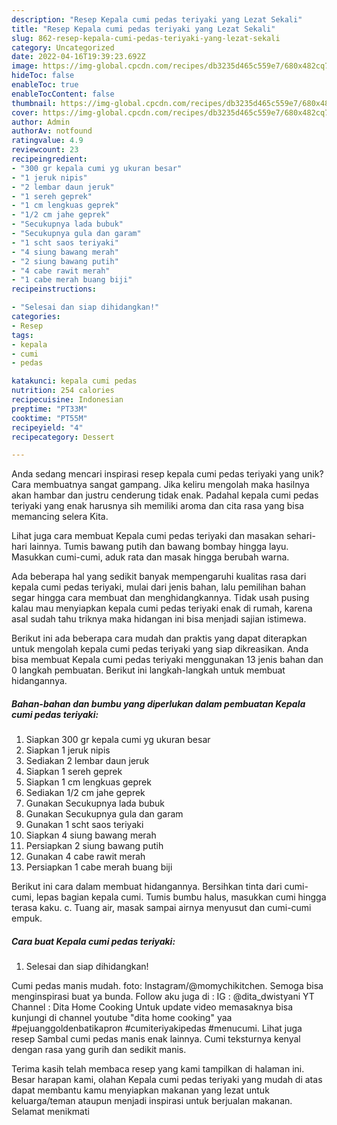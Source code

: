 ```yaml
---
description: "Resep Kepala cumi pedas teriyaki yang Lezat Sekali"
title: "Resep Kepala cumi pedas teriyaki yang Lezat Sekali"
slug: 862-resep-kepala-cumi-pedas-teriyaki-yang-lezat-sekali
category: Uncategorized
date: 2022-04-16T19:39:23.692Z
image: https://img-global.cpcdn.com/recipes/db3235d465c559e7/680x482cq70/kepala-cumi-pedas-teriyaki-foto-resep-utama.jpg
hideToc: false
enableToc: true
enableTocContent: false
thumbnail: https://img-global.cpcdn.com/recipes/db3235d465c559e7/680x482cq70/kepala-cumi-pedas-teriyaki-foto-resep-utama.jpg
cover: https://img-global.cpcdn.com/recipes/db3235d465c559e7/680x482cq70/kepala-cumi-pedas-teriyaki-foto-resep-utama.jpg
author: Admin
authorAv: notfound
ratingvalue: 4.9
reviewcount: 23
recipeingredient:
- "300 gr kepala cumi yg ukuran besar"
- "1 jeruk nipis"
- "2 lembar daun jeruk"
- "1 sereh geprek"
- "1 cm lengkuas geprek"
- "1/2 cm jahe geprek"
- "Secukupnya lada bubuk"
- "Secukupnya gula dan garam"
- "1 scht saos teriyaki"
- "4 siung bawang merah"
- "2 siung bawang putih"
- "4 cabe rawit merah"
- "1 cabe merah buang biji"
recipeinstructions:

- "Selesai dan siap dihidangkan!"
categories:
- Resep
tags:
- kepala
- cumi
- pedas

katakunci: kepala cumi pedas 
nutrition: 254 calories
recipecuisine: Indonesian
preptime: "PT33M"
cooktime: "PT55M"
recipeyield: "4"
recipecategory: Dessert

---
```





Anda sedang mencari inspirasi resep kepala cumi pedas teriyaki yang unik? Cara membuatnya sangat gampang. Jika keliru mengolah maka hasilnya akan hambar dan justru cenderung tidak enak. Padahal kepala cumi pedas teriyaki yang enak harusnya sih memiliki aroma dan cita rasa yang bisa memancing selera Kita.





Lihat juga cara membuat Kepala cumi pedas teriyaki dan masakan sehari-hari lainnya. Tumis bawang putih dan bawang bombay hingga layu. Masukkan cumi-cumi, aduk rata dan masak hingga berubah warna.

Ada beberapa hal yang sedikit banyak mempengaruhi kualitas rasa dari kepala cumi pedas teriyaki, mulai dari jenis bahan, lalu pemilihan bahan segar hingga cara membuat dan menghidangkannya. Tidak usah pusing kalau mau menyiapkan kepala cumi pedas teriyaki enak di rumah, karena asal sudah tahu triknya maka hidangan ini bisa menjadi sajian istimewa.






Berikut ini ada beberapa cara mudah dan praktis yang dapat diterapkan untuk mengolah kepala cumi pedas teriyaki yang siap dikreasikan. Anda bisa membuat Kepala cumi pedas teriyaki menggunakan 13 jenis bahan dan 0 langkah pembuatan. Berikut ini langkah-langkah untuk membuat hidangannya.

<!--inarticleads1-->

##### Bahan-bahan dan bumbu yang diperlukan dalam pembuatan Kepala cumi pedas teriyaki:

1. Siapkan 300 gr kepala cumi yg ukuran besar
1. Siapkan 1 jeruk nipis
1. Sediakan 2 lembar daun jeruk
1. Siapkan 1 sereh geprek
1. Siapkan 1 cm lengkuas geprek
1. Sediakan 1/2 cm jahe geprek
1. Gunakan Secukupnya lada bubuk
1. Gunakan Secukupnya gula dan garam
1. Gunakan 1 scht saos teriyaki
1. Siapkan 4 siung bawang merah
1. Persiapkan 2 siung bawang putih
1. Gunakan 4 cabe rawit merah
1. Persiapkan 1 cabe merah buang biji


Berikut ini cara dalam membuat hidangannya. Bersihkan tinta dari cumi-cumi, lepas bagian kepala cumi. Tumis bumbu halus, masukkan cumi hingga terasa kaku. c. Tuang air, masak sampai airnya menyusut dan cumi-cumi empuk. 

<!--inarticleads2-->

##### Cara buat Kepala cumi pedas teriyaki:


1. Selesai dan siap dihidangkan!

Cumi pedas manis mudah. foto: Instagram/@momychikitchen. Semoga bisa menginspirasi buat ya bunda. Follow aku juga di : IG : @dita_dwistyani YT Channel : Dita Home Cooking Untuk update video memasaknya bisa kunjungi di channel youtube &#34;dita home cooking&#34; yaa #pejuanggoldenbatikapron #cumiteriyakipedas #menucumi. Lihat juga resep Sambal cumi pedas manis enak lainnya. Cumi teksturnya kenyal dengan rasa yang gurih dan sedikit manis. 

Terima kasih telah membaca resep yang kami tampilkan di halaman ini. Besar harapan kami, olahan Kepala cumi pedas teriyaki yang mudah di atas dapat membantu kamu menyiapkan makanan yang lezat untuk keluarga/teman ataupun menjadi inspirasi untuk berjualan makanan. Selamat menikmati
